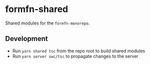 # formfn-shared

Shared modules for the `formfn-monorepo`.

## Development

- Run `yarn shared tsc` from the repo root to build shared modules
- Run `yarn server swc/tsc` to propagate changes to the server
